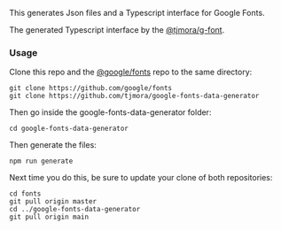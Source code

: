 This generates Json files and a Typescript interface for Google Fonts.

The generated Typescript interface by the [@tjmora/g-font](https://github.com/tjmora/g-font).


### Usage

Clone this repo and the [@google/fonts](https://github.com/google/fonts) repo to the same 
directory:

```
git clone https://github.com/google/fonts
git clone https://github.com/tjmora/google-fonts-data-generator
```

Then go inside the google-fonts-data-generator folder:

```
cd google-fonts-data-generator
```

Then generate the files:

```
npm run generate
```

Next time you do this, be sure to update your clone of both repositories:

```
cd fonts
git pull origin master
cd ../google-fonts-data-generator
git pull origin main
```
